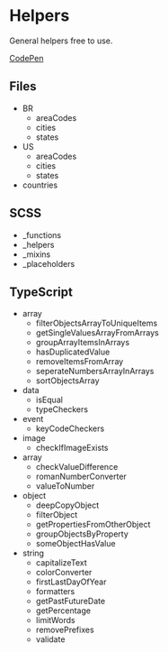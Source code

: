 # Helpers
General helpers free to use.

[CodePen](https://codepen.io/collection/PYekJm)

## Files

* BR
  * areaCodes
  * cities
  * states
* US
  * areaCodes
  * cities
  * states
* countries

 ## SCSS
 
*  _functions
* _helpers
*  _mixins
* _placeholders
 
 ## TypeScript

* array
  * filterObjectsArrayToUniqueItems
  * getSingleValuesArrayFromArrays
  * groupArrayItemsInArrays
  * hasDuplicatedValue
  * removeItemsFromArray
  * seperateNumbersArrayInArrays
  * sortObjectsArray
* data
  * isEqual
  * typeCheckers
* event
  * keyCodeCheckers
* image
  * checkIfImageExists
* array
  * checkValueDifference
  * romanNumberConverter
  * valueToNumber
* object
  * deepCopyObject
  * filterObject
  * getPropertiesFromOtherObject
  * groupObjectsByProperty
  * someObjectHasValue
* string
  * capitalizeText
  * colorConverter
  * firstLastDayOfYear
  * formatters
  * getPastFutureDate
  * getPercentage
  * limitWords
  * removePrefixes
  * validate
